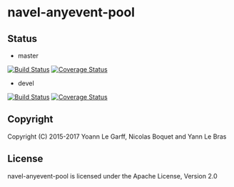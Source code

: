navel-anyevent-pool
===================

Status
------

- master

[![Build Status](https://travis-ci.org/Navel-IT/navel-anyevent-pool.svg?branch=master)](https://travis-ci.org/Navel-IT/navel-anyevent-pool?branch=master)
[![Coverage Status](https://coveralls.io/repos/github/Navel-IT/navel-anyevent-pool/badge.svg?branch=master)](https://coveralls.io/github/Navel-IT/navel-anyevent-pool?branch=master)

- devel

[![Build Status](https://travis-ci.org/Navel-IT/navel-anyevent-pool.svg?branch=devel)](https://travis-ci.org/Navel-IT/navel-anyevent-pool?branch=devel)
[![Coverage Status](https://coveralls.io/repos/github/Navel-IT/navel-anyevent-pool/badge.svg?branch=devel)](https://coveralls.io/github/Navel-IT/navel-anyevent-pool?branch=devel)

Copyright
---------

Copyright (C) 2015-2017 Yoann Le Garff, Nicolas Boquet and Yann Le Bras

License
-------

navel-anyevent-pool is licensed under the Apache License, Version 2.0
